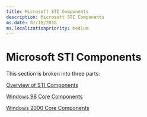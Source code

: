 ```yaml
---
title: Microsoft STI Components
description: Microsoft STI Components
ms.date: 07/18/2018
ms.localizationpriority: medium
---
```


# Microsoft STI Components

This section is broken into three parts:

[Overview of STI Components](overview-of-sti-components.md)

[Windows 98 Core Components](windows-98-core-components.md)

[Windows 2000 Core Components](windows-2000-core-components.md)

